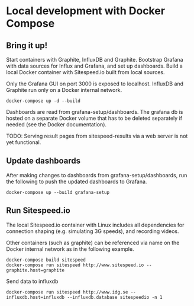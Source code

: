 # Local development with Docker Compose

## Bring it up!
Start containers with Graphite, InfluxDB and Graphite.
Bootstrap Grafana with data sources for Influx and Grafana, and set up dashboards.
Build a local Docker container with Sitespeed.io built from local sources.

Only the Grafana GUI on port 3000 is exposed to localhost.
InfluxDB and Graphite run only on a Docker internal network.
```
docker-compose up -d --build
```
Dashboards are read from grafana-setup/dashboards. The grafana db is hosted on a separate Docker volume
that has to be deleted separately if needed (see the Docker documentation).

TODO: Serving result pages from sitespeed-results via a web server is not yet functional.

## Update dashboards
After making changes to dashboards from grafana-setup/dashboards,
run the following to push the updated dashboards to Grafana.
```
docker-compose up --build grafana-setup
```

## Run Sitespeed.io
The local Sitespeed.io container with Linux includes all dependencies for connection shaping
(e.g. simulating 3G speeds), and recording videos.

Other containers (such as graphite) can be referenced via name on the Docker internal network
as in the following example.

```
docker-compose build sitespeed
docker-compose run sitespeed http://www.sitespeed.io --graphite.host=graphite
```

Send data to influxdb
```
docker-compose run sitespeed http://www.idg.se --influxdb.host=influxdb --influxdb.database sitespeedio -n 1
```